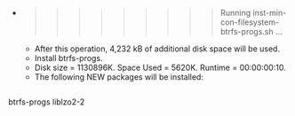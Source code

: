 * >>>>>>>>> Running inst-min-con-filesystem-btrfs-progs.sh ...
  * After this operation, 4,232 kB of additional disk space will be used.
  * Install btrfs-progs.
  * Disk size = 1130896K. Space Used = 5620K. Runtime = 00:00:00:10.
  * The following NEW packages will be installed:
  ```bash
btrfs-progs liblzo2-2
  ```
